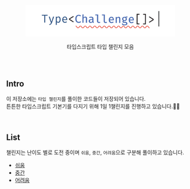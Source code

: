 <p align='center'>
<img src='./logo.svg' width='400'/>
</p>

<p align='center' font-weight='600'>
타입스크립트 타입 챌린지 모음
</p>

<br>
<br>

## Intro

이 저장소에는 `타입 챌린지`를 풀이한 코드들이 저장되어 있습니다.  
튼튼한 타입스크립트 기본기를 다지기 위해 1일 1챌린지를 진행하고 있습니다.💪🏻

<br>

## List

챌린지는 난이도 별로 도전 중이며 `쉬움`, `중간`, `어려움`으로 구분해 풀이하고 있습니다.

- [쉬움](easy)
- [중간](medium)
- [어려움](hard)
